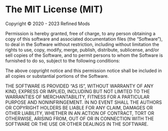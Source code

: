 # The MIT License (MIT)

Copyright © 2020 - 2023 Refined Mods

Permission is hereby granted, free of charge, to any person obtaining a copy of this software and associated
documentation files (the “Software”), to deal in the Software without restriction, including without limitation the
rights to use, copy, modify, merge, publish, distribute, sublicense, and/or sell copies of the Software, and to permit
persons to whom the Software is furnished to do so, subject to the following conditions:

The above copyright notice and this permission notice shall be
included in all copies or substantial portions of the Software.

THE SOFTWARE IS PROVIDED “AS IS”, WITHOUT WARRANTY OF ANY KIND,
EXPRESS OR IMPLIED, INCLUDING BUT NOT LIMITED TO THE WARRANTIES
OF MERCHANTABILITY, FITNESS FOR A PARTICULAR PURPOSE AND
NONINFRINGEMENT. IN NO EVENT SHALL THE AUTHORS OR COPYRIGHT
HOLDERS BE LIABLE FOR ANY CLAIM, DAMAGES OR OTHER LIABILITY,
WHETHER IN AN ACTION OF CONTRACT, TORT OR OTHERWISE, ARISING
FROM, OUT OF OR IN CONNECTION WITH THE SOFTWARE OR THE USE OR
OTHER DEALINGS IN THE SOFTWARE.
